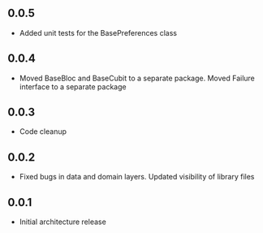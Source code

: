 ## 0.0.5

* Added unit tests for the BasePreferences class

## 0.0.4

* Moved BaseBloc and BaseCubit to a separate package. Moved Failure interface to a separate
  package

## 0.0.3

* Code cleanup

## 0.0.2

* Fixed bugs in data and domain layers. Updated visibility of library files

## 0.0.1

* Initial architecture release


